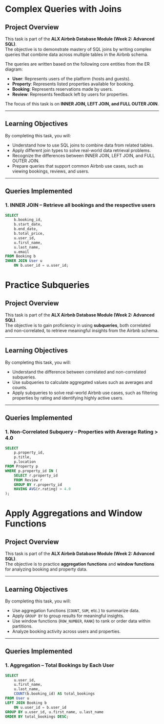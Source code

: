 # Complex Queries with Joins

## Project Overview

This task is part of the **ALX Airbnb Database Module (Week 2: Advanced SQL)**.  
The objective is to demonstrate mastery of SQL joins by writing complex queries that combine data across multiple tables in the Airbnb schema.

The queries are written based on the following core entities from the ER diagram:

- **User**: Represents users of the platform (hosts and guests).
- **Property**: Represents listed properties available for booking.
- **Booking**: Represents reservations made by users.
- **Review**: Represents feedback left by users for properties.

The focus of this task is on **INNER JOIN, LEFT JOIN, and FULL OUTER JOIN**.

---

## Learning Objectives

By completing this task, you will:

- Understand how to use SQL joins to combine data from related tables.
- Apply different join types to solve real-world data retrieval problems.
- Recognize the differences between INNER JOIN, LEFT JOIN, and FULL OUTER JOIN.
- Prepare queries that support common Airbnb use cases, such as viewing bookings, reviews, and users.

---

## Queries Implemented

### 1. INNER JOIN – Retrieve all bookings and the respective users

```sql
SELECT
    b.booking_id,
    b.start_date,
    b.end_date,
    b.total_price,
    u.user_id,
    u.first_name,
    u.last_name,
    u.email
FROM Booking b
INNER JOIN User u
    ON b.user_id = u.user_id;
```

# Practice Subqueries

## Project Overview

This task is part of the **ALX Airbnb Database Module (Week 2: Advanced SQL)**.  
The objective is to gain proficiency in using **subqueries**, both correlated and non-correlated, to retrieve meaningful insights from the Airbnb schema.

---

## Learning Objectives

By completing this task, you will:

- Understand the difference between correlated and non-correlated subqueries.
- Use subqueries to calculate aggregated values such as averages and counts.
- Apply subqueries to solve real-world Airbnb use cases, such as filtering properties by rating and identifying highly active users.

---

## Queries Implemented

### 1. Non-Correlated Subquery – Properties with Average Rating > 4.0

```sql
SELECT
    p.property_id,
    p.title,
    p.location
FROM Property p
WHERE p.property_id IN (
    SELECT r.property_id
    FROM Review r
    GROUP BY r.property_id
    HAVING AVG(r.rating) > 4.0
);
```

# Apply Aggregations and Window Functions

## Project Overview

This task is part of the **ALX Airbnb Database Module (Week 2: Advanced SQL)**.  
The objective is to practice **aggregation functions** and **window functions** for analyzing booking and property data.

---

## Learning Objectives

By completing this task, you will:

- Use aggregation functions (`COUNT`, `SUM`, etc.) to summarize data.
- Apply `GROUP BY` to group results for meaningful insights.
- Use window functions (`ROW_NUMBER`, `RANK`) to rank or order data within partitions.
- Analyze booking activity across users and properties.

---

## Queries Implemented

### 1. Aggregation – Total Bookings by Each User

```sql
SELECT
    u.user_id,
    u.first_name,
    u.last_name,
    COUNT(b.booking_id) AS total_bookings
FROM User u
LEFT JOIN Booking b
    ON u.user_id = b.user_id
GROUP BY u.user_id, u.first_name, u.last_name
ORDER BY total_bookings DESC;
```
